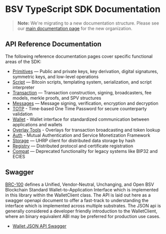 # BSV TypeScript SDK Documentation

> **Note:** We're migrating to a new documentation structure. Please see our [main documentation page](./index.md) for the new organization.


## API Reference Documentation

The following reference documentation pages cover specific functional areas of the SDK:

- [Primitives](./reference/primitives.md) — Public and private keys, key derivation, digital signatures, symmetric keys, and low-level operations
- [Script](./reference/script.md) — Bitcoin scripts, templating system, serialization, and script interpreter
- [Transaction](./reference/transaction.md) — Transaction construction, signing, broadcasters, fee models, merkle proofs, and SPV structures
- [Messages](./reference/messages.md) — Message signing, verification, encryption and decryption
- [TOTP](./reference/totp.md) - Time-based One Time Password for secure counterparty validation
- [Wallet](./reference/wallet.md) - Wallet interface for standardized communication between applications and wallets
- [Overlay Tools](./reference/overlay-tools.md) - Overlays for transaction broadcasting and token lookup
- [Auth](./reference/auth.md) - Mutual Authentication and Service Monetization Framework
- [Storage](./reference/storage.md) — UHRP client for distributed data storage by hash
- [Registry](./reference/registry.md) — Distributed protocol and certificate registration
- [Compat](./reference/compat.md) — Deprecated functionality for legacy systems like BIP32 and ECIES

## Swagger

[BRC-100](https://brc.dev/100) defines a Unified, Vendor-Neutral, Unchanging, and Open BSV Blockchain Standard Wallet-to-Application Interface which is implemented in this library within the WalletClient class. The API is laid out here as a swagger openapi document to offer a fast-track to understanding the interface which is implemented across multiple substrates. The JSON api is generally considered a developer friendly introduction to the WalletClient, where an binary equivalent ABI may be preferred for production use cases.

- [Wallet JSON API Swagger](./swagger)
